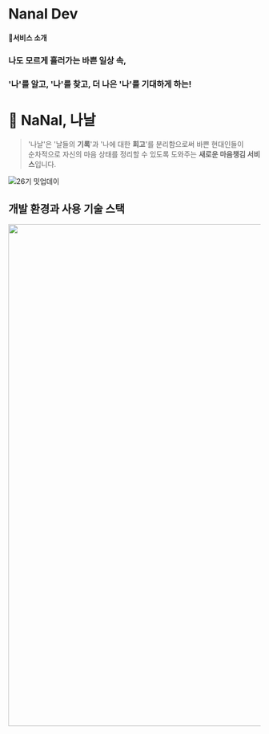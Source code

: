 # Nanal Dev

#### 🎉서비스 소개
### 나도 모르게 흘러가는 바쁜 일상 속,
### '나'를 알고, '나'를 찾고, 더 나은 '나'를 기대하게 하는!
# 🎁 NaNal, 나날

> '나날'은 '날들의 **기록**'과 '나에 대한 **회고**'를 분리함으로써 바쁜 현대인들이       
> 순차적으로 자신의 마음 상태를 정리할 수 있도록 도와주는 **새로운 마음챙김 서비스**입니다.

![26기 밋업데이](https://user-images.githubusercontent.com/78543382/228895617-102cc57b-2044-40db-9b78-b9b02e5b431d.png)


## 개발 환경과 사용 기술 스택

<img width="1000" src="https://user-images.githubusercontent.com/80163835/203718659-8ccb8755-5190-44e7-8ade-14731b9c15b4.png">


